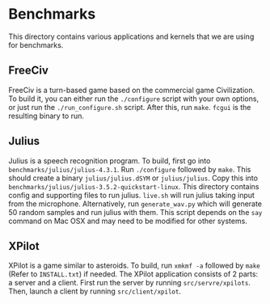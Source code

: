 # Benchmarks

This directory contains various applications and kernels that we are using for benchmarks.

## FreeCiv

FreeCiv is a turn-based game based on the commercial game Civilization. To build it, you can either run the `./configure` script with your own options, or just run the `./run_configure.sh` script. After this, run `make`. `fcgui` is the resulting binary to run.

## Julius
Julius is a speech recognition program. To build, first go into `benchmarks/julius/julius-4.3.1`. Run `./configure` followed by `make`. This should create a binary `julius/julius.dSYM` or `julius/julius`. Copy this into `benchmarks/julius/julius-3.5.2-quickstart-linux`. This directory contains config and supporting files to run julius. `live.sh` will run julius taking input from the microphone. Alternatively, run `generate_wav.py` which will generate 50 random samples and run julius with them. This script depends on the `say` command on Mac OSX and may need to be modified for other systems.

## XPilot

XPilot is a game similar to asteroids. To build, run `xmkmf -a` followed by `make` (Refer to `INSTALL.txt`) if needed. The XPilot application consists of 2 parts: a server and a client. First run the server by running `src/servre/xpilots`. Then, launch a client by running `src/client/xpilot`.
